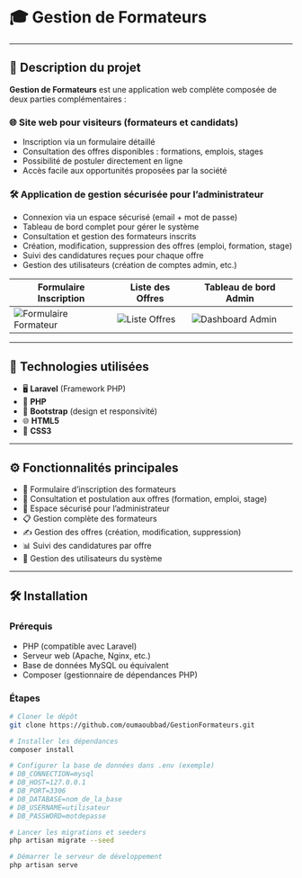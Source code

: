 # 🎓 Gestion de Formateurs

---

## 📖 Description du projet

**Gestion de Formateurs** est une application web complète composée de deux parties complémentaires :

### 🌐 Site web pour visiteurs (formateurs et candidats)

- Inscription via un formulaire détaillé  
- Consultation des offres disponibles : formations, emplois, stages  
- Possibilité de postuler directement en ligne  
- Accès facile aux opportunités proposées par la société  

### 🛠️ Application de gestion sécurisée pour l’administrateur

- Connexion via un espace sécurisé (email + mot de passe)  
- Tableau de bord complet pour gérer le système  
- Consultation et gestion des formateurs inscrits  
- Création, modification, suppression des offres (emploi, formation, stage)  
- Suivi des candidatures reçues pour chaque offre  
- Gestion des utilisateurs (création de comptes admin, etc.)  

| Formulaire Inscription        | Liste des Offres             | Tableau de bord Admin        |
|------------------------------|-----------------------------|------------------------------|
| ![Formulaire Formateur](./screenshots/formateur_form.png) | ![Liste Offres](./screenshots/offres_liste.png) | ![Dashboard Admin](./screenshots/admin_dashboard.png) |

---

## 🚀 Technologies utilisées

- 🖥️ **Laravel** (Framework PHP)  
- 🐘 **PHP**  
- 🎨 **Bootstrap** (design et responsivité)  
- 🌐 **HTML5**  
- 🎨 **CSS3**

---

## ⚙️ Fonctionnalités principales

- 📝 Formulaire d’inscription des formateurs  
- 📄 Consultation et postulation aux offres (formation, emploi, stage)  
- 🔐 Espace sécurisé pour l’administrateur  
- 📋 Gestion complète des formateurs  
- ✍️ Gestion des offres (création, modification, suppression)  
- 📊 Suivi des candidatures par offre  
- 👥 Gestion des utilisateurs du système  

---

## 🛠️ Installation

### Prérequis

- PHP (compatible avec Laravel)  
- Serveur web (Apache, Nginx, etc.)  
- Base de données MySQL ou équivalent  
- Composer (gestionnaire de dépendances PHP)  

### Étapes

```bash
# Cloner le dépôt
git clone https://github.com/oumaoubbad/GestionFormateurs.git

# Installer les dépendances
composer install

# Configurer la base de données dans .env (exemple)
# DB_CONNECTION=mysql
# DB_HOST=127.0.0.1
# DB_PORT=3306
# DB_DATABASE=nom_de_la_base
# DB_USERNAME=utilisateur
# DB_PASSWORD=motdepasse

# Lancer les migrations et seeders
php artisan migrate --seed

# Démarrer le serveur de développement
php artisan serve
